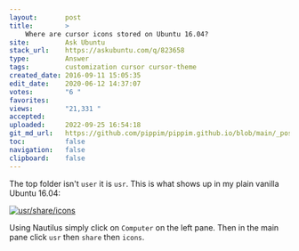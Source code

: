 ```yaml
---
layout:       post
title:        >
    Where are cursor icons stored on Ubuntu 16.04?
site:         Ask Ubuntu
stack_url:    https://askubuntu.com/q/823658
type:         Answer
tags:         customization cursor cursor-theme
created_date: 2016-09-11 15:05:35
edit_date:    2020-06-12 14:37:07
votes:        "6 "
favorites:    
views:        "21,331 "
accepted:     
uploaded:     2022-09-25 16:54:18
git_md_url:   https://github.com/pippim/pippim.github.io/blob/main/_posts/2016/2016-09-11-Where-are-cursor-icons-stored-on-Ubuntu-16.04_.md
toc:          false
navigation:   false
clipboard:    false
---
```


The top folder isn't `user` it is `usr`. This is what shows up in my plain vanilla Ubuntu 16.04:

[![usr/share/icons][1]][1]

Using Nautilus simply click on `Computer` on the left pane. Then in the main pane click `usr` then `share` then `icons`.

  [1]: http://i.stack.imgur.com/AfMcC.png
